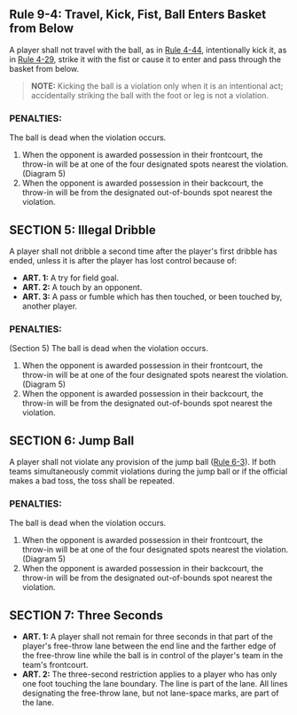 <!-- Section: Travel, Kick, Fist, Ball Enters Basket from Below -->

## Rule 9-4: Travel, Kick, Fist, Ball Enters Basket from Below

A player shall not travel with the ball, as in [Rule 4-44](#rule-4-44), intentionally kick it, as in [Rule 4-29](#rule-4-29), strike it with the fist or cause it to enter and pass through the basket from below.

> **NOTE:** Kicking the ball is a violation only when it is an intentional act; accidentally striking the ball with the foot or leg is not a violation.

### PENALTIES:

The ball is dead when the violation occurs.

1. When the opponent is awarded possession in their frontcourt, the throw-in will be at one of the four designated spots nearest the violation. (Diagram 5)
2. When the opponent is awarded possession in their backcourt, the throw-in will be from the designated out-of-bounds spot nearest the violation.

<!-- Section: Illegal Dribble -->

## SECTION 5: Illegal Dribble

A player shall not dribble a second time after the player's first dribble has ended, unless it is after the player has lost control because of:

- **ART. 1:** A try for field goal.
- **ART. 2:** A touch by an opponent.
- **ART. 3:** A pass or fumble which has then touched, or been touched by, another player.

### PENALTIES:

(Section 5) The ball is dead when the violation occurs.

1. When the opponent is awarded possession in their frontcourt, the throw-in will be at one of the four designated spots nearest the violation. (Diagram 5)
2. When the opponent is awarded possession in their backcourt, the throw-in will be from the designated out-of-bounds spot nearest the violation.

<!-- Section: Jump Ball -->

## SECTION 6: Jump Ball

A player shall not violate any provision of the jump ball ([Rule 6-3](#rule-6-3)). If both teams simultaneously commit violations during the jump ball or if the official makes a bad toss, the toss shall be repeated.

### PENALTIES:

The ball is dead when the violation occurs.

1. When the opponent is awarded possession in their frontcourt, the throw-in will be at one of the four designated spots nearest the violation. (Diagram 5)
2. When the opponent is awarded possession in their backcourt, the throw-in will be from the designated out-of-bounds spot nearest the violation.

<!-- Section: Three Seconds -->

## SECTION 7: Three Seconds

- **ART. 1:** A player shall not remain for three seconds in that part of the player's free-throw lane between the end line and the farther edge of the free-throw line while the ball is in control of the player's team in the team's frontcourt.
- **ART. 2:** The three-second restriction applies to a player who has only one foot touching the lane boundary. The line is part of the lane. All lines designating the free-throw lane, but not lane-space marks, are part of the lane.

